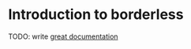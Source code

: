 # Introduction to borderless

TODO: write [great documentation](http://jacobian.org/writing/what-to-write/)
